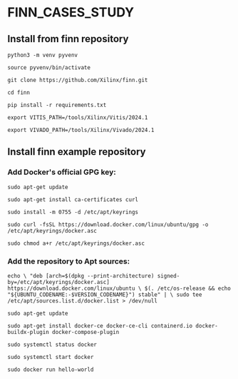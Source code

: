 # FINN_CASES_STUDY

## Install from finn repository

`
python3 -m venv pyvenv
`

`
source pyvenv/bin/activate
`

`
git clone https://github.com/Xilinx/finn.git
`

`
cd finn
`

`
pip install -r requirements.txt
`

`
export VITIS_PATH=/tools/Xilinx/Vitis/2024.1
`

`
export VIVADO_PATH=/tools/Xilinx/Vivado/2024.1
`

## Install finn example repository

### Add Docker's official GPG key:
`
sudo apt-get update
`

`
sudo apt-get install ca-certificates curl
`

`
sudo install -m 0755 -d /etc/apt/keyrings
`

`
sudo curl -fsSL https://download.docker.com/linux/ubuntu/gpg -o /etc/apt/keyrings/docker.asc
`

`
sudo chmod a+r /etc/apt/keyrings/docker.asc
`

### Add the repository to Apt sources:
`
echo \
  "deb [arch=$(dpkg --print-architecture) signed-by=/etc/apt/keyrings/docker.asc] https://download.docker.com/linux/ubuntu \
  $(. /etc/os-release && echo "${UBUNTU_CODENAME:-$VERSION_CODENAME}") stable" | \
  sudo tee /etc/apt/sources.list.d/docker.list > /dev/null
`

`
sudo apt-get update
`

`
sudo apt-get install docker-ce docker-ce-cli containerd.io docker-buildx-plugin docker-compose-plugin
`

`
sudo systemctl status docker
`

`
sudo systemctl start docker
`

`
sudo docker run hello-world
`
